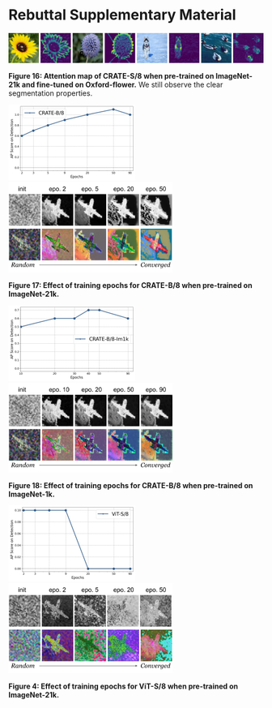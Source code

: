 # Rebuttal Supplementary Material

![](./figs/figure1.png)

**Figure 16: Attention map of CRATE-S/8 when pre-trained on ImageNet-21k and fine-tuned on Oxford-flower.** We still observe the clear segmentation properties.

<img src="./figs/plot1.png" style="zoom: 25%;" /> <img src="./figs/figure2.png" style="zoom: 65%;" />

**Figure 17: Effect of training epochs for CRATE-B/8 when pre-trained on ImageNet-21k.**

<img src="./figs/plot2.png" alt="plot2" style="zoom:25%;" /> <img src="./figs/figure3.png" style="zoom:65%;" />

**Figure 18: Effect of training epochs for CRATE-B/8 when pre-trained on ImageNet-1k.**

<img src="./figs/plot3.png" alt="plot3" style="zoom:25%;" /><img src="./figs/figure4.png" style="zoom:65%;" />

**Figure 4: Effect of training epochs for ViT-S/8 when pre-trained on ImageNet-21k.**